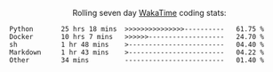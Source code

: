 <!--<p align="center">
  <img width="auto" src ="https://github-readme-stats.vercel.app/api/top-langs/?username=syrkis&layout=compact&hide_border=true&theme=darcula&bg_color=00000000&langs_count=6&hide=jupyter%20notebook,JavaScript,HTML" width = 400>
      <img src ="https://github-readme-streak-stats.herokuapp.com?user=syrkis&theme=darcula&hide_border=true&background=FFFFFF00" width = 400>

</p>-->
<p align="center">Rolling seven day <a href='https://wakatime.com/'> WakaTime</a> coding stats:</p>
<!--START_SECTION:waka-->

```text
Python       25 hrs 18 mins  >>>>>>>>>>>>>>>----------   61.75 %
Docker       10 hrs 7 mins   >>>>>>-------------------   24.70 %
sh           1 hr 48 mins    >------------------------   04.40 %
Markdown     1 hr 43 mins    >------------------------   04.22 %
Other        34 mins         -------------------------   01.40 %
```

<!--END_SECTION:waka-->
